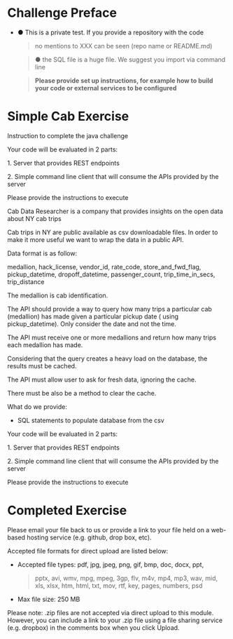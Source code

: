 Challenge Preface
=================

-   ● This is a private test. If you provide a repository with the code
    > no mentions to XXX can be seen (repo name or README.md)

    > ● the SQL file is a huge file. We suggest you import via command
    > line

    > **Please provide set up instructions, for example how to build
    > your code or external services to be configured**

Simple Cab Exercise
===================

Instruction to complete the java challenge

Your code will be evaluated in 2 parts:

1\. Server that provides REST endpoints

2\. Simple command line client that will consume the APIs provided by
the server

Please provide the instructions to execute

Cab Data Researcher is a company that provides insights on the open data
about NY cab trips

Cab trips in NY are public available as csv downloadable files. In order
to make it more useful we want to wrap the data in a public API.

Data format is as follow:

medallion, hack_license, vendor_id, rate_code, store_and_fwd_flag,
pickup_datetime, dropoff_datetime, passenger_count, trip_time_in_secs,
trip_distance

The medallion is cab identification.

The API should provide a way to query how many trips a particular cab
(medallion) has made given a particular pickup date ( using
pickup_datetime). Only consider the date and not the time.

The API must receive one or more medallions and return how many trips
each medallion has made.

Considering that the query creates a heavy load on the database, the
results must be cached.

The API must allow user to ask for fresh data, ignoring the cache.

There must be also be a method to clear the cache.

What do we provide:

-   SQL statements to populate database from the csv

Your code will be evaluated in 2 parts:

1\. Server that provides REST endpoints

2\. Simple command line client that will consume the APIs provided by
the server

Please provide the instructions to execute

Completed Exercise
==================

Please email your file back to us or provide a link to your file held on
a web-based hosting service (e.g. github, drop box, etc).

Accepted file formats for direct upload are listed below:

-   Accepted file types: pdf, jpg, jpeg, png, gif, bmp, doc, docx, ppt,
    > pptx, avi, wmv, mpg, mpeg, 3gp, flv, m4v, mp4, mp3, wav, mid, xls,
    > xlsx, htm, html, txt, mov, rtf, key, pages, numbers, psd

-   Max file size: 250 MB

Please note: .zip files are not accepted via direct upload to this
module. However, you can include a link to your .zip file using a file
sharing service (e.g. dropbox) in the comments box when you click
Upload.
